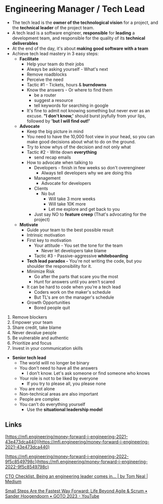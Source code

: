 # Engineering Manager / Tech Lead

- The tech lead is the **owner of the technological vision** for a project, and the **technical leader** of the project team.
- A tech lead is a software engineer, **responsible** for **leading** a development team, and responsible for the quality of its **technical deliverables**
- At the end of the day, it's about **making good software with a team**
- Achieve tech lead mastery in 3 easy steps:
    - **Facilitate**
        - Help your team do their jobs
        - Always be asking yourself - What's next
        - Remove roadblocks
        - Perceive the need
        - Tactic #1 - Tickets, hours & **burndowns**
        - Know the answers - Or where to find them
            - be a router
            - suggest a resource
            - tell keywords for searching in google
        - It's fine to admit not knowing something but never ever as an excuse. **"I don't know,'** should burst joyfully from your lips, followed by **'but I will find out!'**
    - **Advocate**
        - Keep the big picture in mind
        - You need to have the 10,000 foot view in your head, so you can make good decisions about what to do on the ground.
        - Try to know whys of the decision and not only what
        - Tactic #2 - Write down **everything**
            - send recap emails
        - How to advocate when talking to
            - Developers - finish in few weeks so don't overengineer
                - Always tell developers why we are doing this
            - Management
                - Advocate for developers
            - Clients
                - No but
                    - Will take 3 more weeks
                    - Will take 10K more
                    - Let me explore and get back to you
            - Just say NO to **feature creep** (That's advocating for the project)
    - **Motivate**
        - Guide your team to the best possible result
        - Intrinsic motivation
        - First key to motivation
            - Your attitude - You set the tone for the team
                - Never let developers take blame
            - Tactic #3 - Passive-aggressive **whiteboarding**
        - **Tech lead paradox -** You're not writing the code, but you shoulder the responsibility for it.
        - Minimize Risk
            - Go after the parts that scare you the most
            - Hunt for answers until you aren't scared
        - It can be hard to code when you're a tech lead
            - Coders work on the maker's schedule
            - But TL's are on the manager's schedule
        - Growth Opportunities
            - Bored people quit

1. Remove blockers
2. Empower your team
3. Share credit, take blame
4. Never devalue people
5. Be vulnerable and authentic
6. Prioritize and focus
7. Invest in your communication skills

- **Senior tech lead**
    - The world willl no longer be binary
    - You don't need to have all the answers
        - I don't know. Let's ask someone or find someone who knows
    - Your role is not to be liked by everyone
        - If you try to please all, you please none
    - You are not alone
    - Non-technical areas are also important
    - People are complex
    - You can't do everything yourself
        - Use the **situational leadership model**

## Links

[https://mfi.engineering/money-forward-i-engineering-2021-43e473dca440](https://mfi.engineering/money-forward-i-engineering-2021-43e473dca440)

[https://mfi.engineering/money-forward-i-engineering-2022-9f5c8549798c](https://mfi.engineering/money-forward-i-engineering-2022-9f5c8549798c)

[CTO Checklist. Being an engineering leader comes in… | by Tom Neal | Medium](https://medium.com/@tom-neal/cto-checklist-1a2ef3d6502)

[Small Steps Are the Fastest Way Forward: Life Beyond Agile & Scrum • Sander Hoogendoorn • GOTO 2023 - YouTube](https://www.youtube.com/watch?v=OzCE4m9ERvU)
